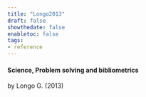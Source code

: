```yaml
---
title: "Longo2013"
draft: false
showthedate: false
enabletoc: false
tags:
- reference
---
```


#### **Science, Problem solving and bibliometrics**     
by Longo G. (2013)         


